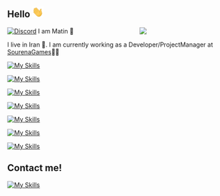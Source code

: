 <h2> Hello <img src="https://raw.githubusercontent.com/ABSphreak/ABSphreak/master/gifs/Hi.gif" height="25px"></h2>

<img align="right" src="https://github.com/rajput2107/rajput2107/blob/master/Assets/Developer.gif" width='200'/>

[![Discord](https://dcbadge.vercel.app/api/shield/960521725416706048)](https://discord.com/users/960521725416706048) 
I am Matin 🧔

I live in Iran 🏫. I am currently working as a Developer/ProjectManager at <a href="https://www.linkedin.com/company/sourena-game-studio/">SourenaGames</a>👨‍💻

[![My Skills](https://skillicons.dev/icons?i=js,html,css,nodejs)](https://skillicons.dev)

[![My Skills](https://skillicons.dev/icons?i=c,cs,cpp)](https://skillicons.dev)

[![My Skills](https://skillicons.dev/icons?i=python,sqlite)](https://skillicons.dev)

[![My Skills](https://skillicons.dev/icons?i=mongodb)](https://skillicons.dev)

[![My Skills](https://skillicons.dev/icons?i=linux)](https://skillicons.dev)

[![My Skills](https://skillicons.dev/icons?i=git)](https://skillicons.dev)

[![My Skills](https://skillicons.dev/icons?i=md)](https://skillicons.dev)


## Contact me!
[![My Skills](https://skillicons.dev/icons?i=instagram)](dev,https://www.instagram.com/nothillscape/)
